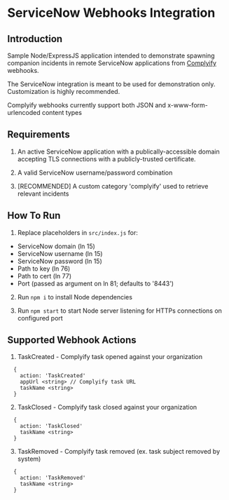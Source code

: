 # ServiceNow Webhooks Integration

## Introduction

Sample Node/ExpressJS application intended to demonstrate spawning companion incidents in remote ServiceNow applications from [Complyify](www.complyify.com) webhooks.

The ServiceNow integration is meant to be used for demonstration only. Customization is highly recommended.

Complyify webhooks currently support both JSON and x-www-form-urlencoded content types

## Requirements

1. An active ServiceNow application with a publically-accessible domain accepting TLS
connections with a publicly-trusted certificate.

2. A valid ServiceNow username/password combination

3. [RECOMMENDED] A custom category 'complyify' used to retrieve relevant incidents

## How To Run

1. Replace placeholders in `src/index.js` for:

- ServiceNow domain (ln 15)
- ServiceNow username (ln 15)
- ServiceNow password (ln 15)
- Path to key (ln 76)
- Path to cert (ln 77)
- Port (passed as argument on ln 81; defaults to '8443')

2. Run `npm i` to install Node dependencies

3. Run `npm start` to start Node server listening for HTTPs connections on configured port

## Supported Webhook Actions

1. TaskCreated - Complyify task opened against your organization

```
  {
    action: 'TaskCreated'
    appUrl <string> // Complyify task URL
    taskName <string>
  }
```

2. TaskClosed - Complyify task closed against your organization

```
  {
    action: 'TaskClosed'
    taskName <string>
  }
```

3. TaskRemoved - Complyify task removed (ex. task subject removed by system)

```
  {
    action: 'TaskRemoved'
    taskName <string>
  }
```
